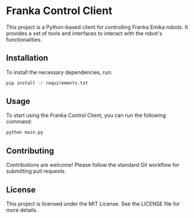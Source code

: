 # Franka Control Client

This project is a Python-based client for controlling Franka Emika robots. It provides a set of tools and interfaces to interact with the robot's functionalities.

## Installation

To install the necessary dependencies, run:

```bash
pip install -r requirements.txt
```

## Usage

To start using the Franka Control Client, you can run the following command:

```bash
python main.py
```

## Contributing

Contributions are welcome! Please follow the standard Git workflow for submitting pull requests.

## License

This project is licensed under the MIT License. See the LICENSE file for more details.